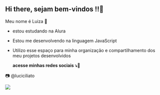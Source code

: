 ## Hi there, sejam bem-vindos !!🩷

Meu nome é Luiza 🌟

- estou estudando na Alura
  
- Estou me desenvolvendo na linguagem JavaScript
  
- Utilizo esse espaço para minha organização e compartilhamento dos meu projetos desenvolvidos

  **acesse minhas redes sociais ⤵️🩷**
  
 📷 @luciciliato

![](https://media1.tenor.com/m/aPgTU-Z9j1MAAAAd/funny-dogs-cute.gif]link)
